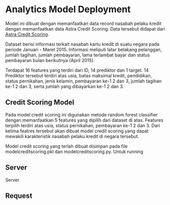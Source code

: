 # Analytics Model Deployment

Model ini dibuat dengan memanfaatkan data record nasabah pelaku kredit dengan memanfaatkan data Astra Credit Scoring. Data tersebut didapat dari [Astra Credit Scoring](https://github.com/khairunisa6/Study-Case-Astra-Creditscore).

Dataset berisi informasi terkait nasabah kartu kredit di suatu negara pada periode Januari - Maret 2015. Informasi meliputi latar belakang pelanggan, jumlah tagihan, jumlah pembayaran, lama terlambat bayar dan status pembayaran bulan berikutnya (April 2015).

Terdapat 16 features yang terdiri dari ID, 14 prediktor dan 1 target. 14 Prediktor tersebut terdiri atas usia, batas maksimal kredit, pendidikan, status pernikahan, jenis kelamin, pembayaran ke-1 2 dan 3, jumlah tagihan ke-1 2 dan 3, serta jumlah yang dibayarkan ke-1 2 dan 3.

## Credit Scoring Model
Pada model credit scoring ini digunakan metode random forest classifier dengan memanfaatkan 5 features yang dipilih dari dataset di atas. Features terpilih terdiri atas usia, status pernikahan, pembayaran ke-1 2 dan 3. Dari kelima featres tersebut akan dibuat model credit scoring yang dapat mewakili karakteristik nasabah pelaku kredit di negara tersebut.

Model credit scoring yang terlah dibuat disimpan pada file modelcreditscoring.pkl dan modelcreditscoring.py. Untuk running

## Server

Server 
## Request

